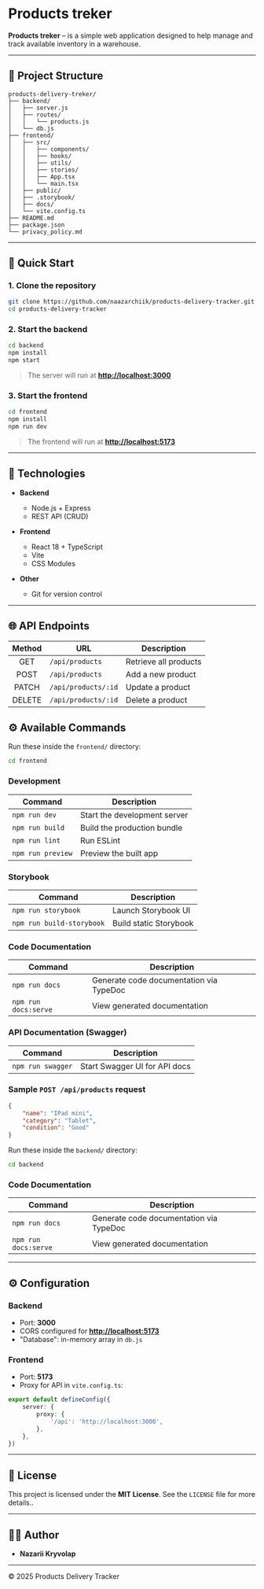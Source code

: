 # Products treker

**Products treker** – is a simple web application designed to help manage and track available inventory in a warehouse.

---

## 📂 Project Structure

```text
products-delivery-treker/
├── backend/
│   ├── server.js
│   ├── routes/
│   │   └── products.js
│   └── db.js
├── frontend/
│   ├── src/
│   │   ├── components/
│   │   ├── hooks/
│   │   ├── utils/
│   │   ├── stories/
│   │   ├── App.tsx
│   │   └── main.tsx
│   ├── public/
│   ├── .storybook/
│   ├── docs/
│   └── vite.config.ts
├── README.md
├── package.json
└── privacy_policy.md
```

---

## 🚀 Quick Start

### 1. Clone the repository

```bash
git clone https://github.com/naazarchiik/products-delivery-tracker.git
cd products-delivery-tracker
```

### 2. Start the backend

```bash
cd backend
npm install
npm start
```

> The server will run at **[http://localhost:3000](http://localhost:3000)**

### 3. Start the frontend

```bash
cd frontend
npm install
npm run dev
```

> The frontend will run at **[http://localhost:5173](http://localhost:5173)**

---

## 🔧 Technologies

- **Backend**

  - Node.js + Express
  - REST API (CRUD)

- **Frontend**

  - React 18 + TypeScript
  - Vite
  - CSS Modules

- **Other**

  - Git for version control

---

## 🌐 API Endpoints

| Method | URL                 | Description            |
| :----: | ------------------- | ---------------------- |
|  GET   | `/api/products`     | Retrieve all products  |
|  POST  | `/api/products`     | Add a new product      |
| PATCH  | `/api/products/:id` | Update a product       |
| DELETE | `/api/products/:id` | Delete a product       |

## ⚙️ Available Commands

Run these inside the `frontend/` directory:

```bash
cd frontend
```

### Development

| Command           | Description                   |
| ----------------- | ----------------------------- |
| `npm run dev`     | Start the development server  |
| `npm run build`   | Build the production bundle   |
| `npm run lint`    | Run ESLint                    |
| `npm run preview` | Preview the built app         |

### Storybook

| Command                   | Description            |
| ------------------------- | ---------------------- |
| `npm run storybook`       | Launch Storybook UI    |
| `npm run build-storybook` | Build static Storybook |

### Code Documentation

| Command              | Description                             |
| -------------------- | --------------------------------------- |
| `npm run docs`       | Generate code documentation via TypeDoc |
| `npm run docs:serve` | View generated documentation            |

### API Documentation (Swagger)

| Command           | Description                     |
| ----------------- | ------------------------------- |
| `npm run swagger` | Start Swagger UI for API docs   |

### Sample `POST /api/products` request

```json
{
	"name": "IPad mini",
	"category": "Tablet",
	"condition": "Good"
}
```

Run these inside the `backend/` directory:

```bash
cd backend
```

### Code Documentation

| Command              | Description                             |
| -------------------- | --------------------------------------- |
| `npm run docs`       | Generate code documentation via TypeDoc |
| `npm run docs:serve` | View generated documentation            |

---

## ⚙️ Configuration

### Backend

- Port: **3000**
- CORS configured for **[http://localhost:5173](http://localhost:5173)**
- "Database": in-memory array in `db.js`

### Frontend

- Port: **5173**
- Proxy for API in `vite.config.ts`:

```ts
export default defineConfig({
	server: {
		proxy: {
			'/api': 'http://localhost:3000',
		},
	},
})
```

---

## 📜 License

This project is licensed under the **MIT License**.
See the `LICENSE` file for more details..

---

## 👨‍💼 Author

- **Nazarii Kryvolap**

---

© 2025 Products Delivery Tracker
